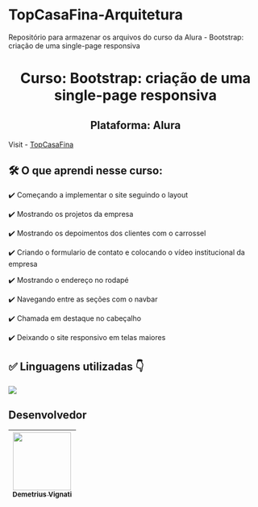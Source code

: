# TopCasaFina-Arquitetura
Repositório para armazenar os arquivos do curso da Alura - Bootstrap: criação de uma single-page responsiva

<h1 align="center">Curso: Bootstrap: criação de uma single-page responsiva</h1>
<h2 align="center">Plataforma: Alura</h2>

Visit - [TopCasaFina](https://www.google.com)

<!-- <img width="960" alt="Imagem do site" src="https://github.com/demetriusvas/robotron-2000/blob/77ae8d47575f760ee186c18de86bcb9796d18995/img/screenshot-robotron-2000.png"> -->

## 🛠️ O que aprendi nesse curso:

:heavy_check_mark: Começando a implementar o site seguindo o layout

:heavy_check_mark: Mostrando os projetos da empresa

:heavy_check_mark: Mostrando os depoimentos dos clientes com o carrossel

:heavy_check_mark: Criando o formulario de contato e colocando o vídeo institucional da empresa

:heavy_check_mark: Mostrando o endereço no rodapé

:heavy_check_mark: Navegando entre as seções com o navbar

:heavy_check_mark: Chamada em destaque no cabeçalho

:heavy_check_mark: Deixando o site responsivo em telas maiores

## ✅ Linguagens utilizadas 👇

<p align="left">
  <a href="#">
    <img src="https://skillicons.dev/icons?i=html,css,bootstrap" />
  </a>
</p>



## Desenvolvedor

| [<img src="https://avatars.githubusercontent.com/u/22012261?s=400&v=4" width=115><br><sub>Demetrius Vignati</sub>](https://github.com/demetriusvas) |
| :---: |
